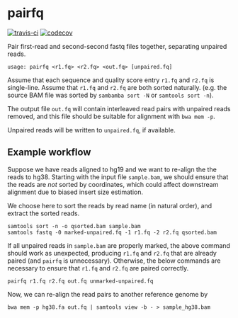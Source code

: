 # pairfq

[![travis-ci](https://travis-ci.org/djhshih/pairfq.svg?branch=master)](https://travis-ci.org/djhshih/pairfq)
[![codecov](https://codecov.io/gh/djhshih/pairfq/branch/master/graph/badge.svg)](https://codecov.io/gh/djhshih/pairfq)

Pair first-read and second-second fastq files together, separating unpaired reads.

```{bash}
usage: pairfq <r1.fq> <r2.fq> <out.fq> [unpaired.fq]
```

Assume that each sequence and quality score entry `r1.fq` and `r2.fq` is single-line.
Assume that `r1.fq` and `r2.fq` are both sorted naturally.
(e.g. the source BAM file was sorted by `sambamba sort -N` or `samtools sort -n`).

The output file `out.fq` will contain interleaved read pairs with 
unpaired reads removed, and this file should be suitable for alignment with `bwa mem -p`.

Unpaired reads will be written to `unpaired.fq`, if available.

## Example workflow

Suppose we have reads aligned to hg19 and we want to re-align the the reads
to hg38. Starting with the input file `sample.bam`, we should ensure that
the reads are *not* sorted by coordinates, which could affect downstream
alignment due to biased insert size estimation.

We choose here to sort the reads by read name (in natural order), and
extract the sorted reads.

```{bash}
samtools sort -n -o qsorted.bam sample.bam
samtools fastq -0 marked-unpaired.fq -1 r1.fq -2 r2.fq qsorted.bam
```

If all unpaired reads in `sample.bam` are properly marked, the above command
should work as unexpected, producing `r1.fq` and `r2.fq` that
are already paired (and `pairfq` is unnecessary).
Otherwise, the below commands are necessary to ensure that `r1.fq` and `r2.fq`
are paired correctly.

```{bash}
pairfq r1.fq r2.fq out.fq unmarked-unpaired.fq
```

Now, we can re-align the read pairs to another reference genome by

```{bash}
bwa mem -p hg38.fa out.fq | samtools view -b - > sample_hg38.bam
```

